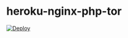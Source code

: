 # heroku-nginx-php-tor
[![Deploy](https://www.herokucdn.com/deploy/button.svg)](https://heroku.com/deploy?template=https://github.com/2838778326/heroku-nginx-php-tor)
